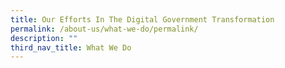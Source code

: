 ```yaml
---
title: Our Efforts In The Digital Government Transformation
permalink: /about-us/what-we-do/permalink/
description: ""
third_nav_title: What We Do
---
```


